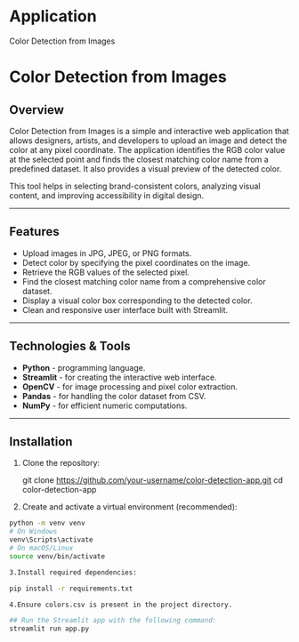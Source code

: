 # Application
Color Detection from Images

# Color Detection from Images

## Overview
Color Detection from Images is a simple and interactive web application that allows designers, artists, and developers to upload an image and detect the color at any pixel coordinate. The application identifies the RGB color value at the selected point and finds the closest matching color name from a predefined dataset. It also provides a visual preview of the detected color.

This tool helps in selecting brand-consistent colors, analyzing visual content, and improving accessibility in digital design.

---

## Features
- Upload images in JPG, JPEG, or PNG formats.
- Detect color by specifying the pixel coordinates on the image.
- Retrieve the RGB values of the selected pixel.
- Find the closest matching color name from a comprehensive color dataset.
- Display a visual color box corresponding to the detected color.
- Clean and responsive user interface built with Streamlit.

---

## Technologies & Tools
- **Python** - programming language.
- **Streamlit** - for creating the interactive web interface.
- **OpenCV** - for image processing and pixel color extraction.
- **Pandas** - for handling the color dataset from CSV.
- **NumPy** - for efficient numeric computations.

---

## Installation

1. Clone the repository:
   
   git clone https://github.com/your-username/color-detection-app.git cd color-detection-app

2. Create and activate a virtual environment (recommended):

```bash
python -m venv venv
# On Windows
venv\Scripts\activate
# On macOS/Linux
source venv/bin/activate

3.Install required dependencies:

pip install -r requirements.txt

4.Ensure colors.csv is present in the project directory.

## Run the Streamlit app with the following command:
streamlit run app.py
